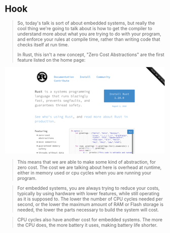 # Hook

> So, today's talk is sort of about embedded systems, but really the cool thing we're going to talk about is how to get the compiler to understand more about what you are trying to do with your program, and enforce your rules at compile time, rather than writing code that checks itself at run time.
>
> In Rust, this isn't a new concept, "Zero Cost Abstractions" are the first feature listed on the home page:

![Rust Language Home Page](./assets/rust-home-page.png)

> This means that we are able to make some kind of abstraction, for zero cost. The cost we are talking about here is overhead at runtime, either in memory used or cpu cycles when you are running your program.

> For embedded systems, you are always trying to reduce your costs, typically by using hardware with lower features, while still operating as it is supposed to. The lower the number of CPU cycles needed per second, or the lower the maximum amount of RAM or Flash storage is needed, the lower the parts necessary to build the system will cost.

> CPU cycles also have another cost for embedded systems. The more the CPU does, the more battery it uses, making battery life shorter.